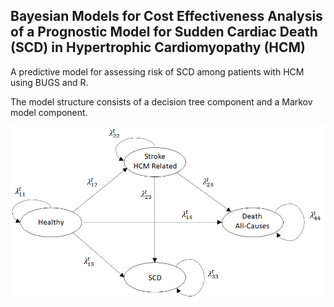 ## Bayesian Models for Cost Effectiveness Analysis of a Prognostic Model for Sudden Cardiac Death (SCD) in Hypertrophic Cardiomyopathy (HCM)

A predictive model for assessing risk of SCD among patients with HCM using BUGS and R.

The model structure consists of a decision tree component and a Markov model component.

![](images/model_diagram.PNG)
